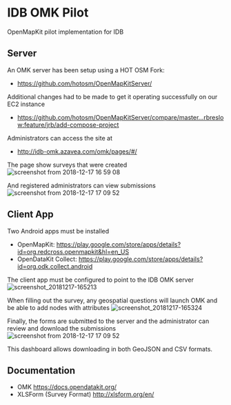 # IDB OMK Pilot
OpenMapKit pilot implementation for IDB

## Server 
An OMK server has been setup using a HOT OSM Fork:
* https://github.com/hotosm/OpenMapKitServer/

Additional changes had to be made to get it operating successfully on our EC2 instance
* https://github.com/hotosm/OpenMapKitServer/compare/master...rbreslow:feature/jrb/add-compose-project

Administrators can access the site at
* http://idb-omk.azavea.com/omk/pages/#/

The page show surveys that were created
![screenshot from 2018-12-17 16 59 08](https://user-images.githubusercontent.com/1014341/50119006-6ef06200-021f-11e9-8e7f-f8f1b0c9032c.png)

And registered administrators can view submissions
![screenshot from 2018-12-17 17 09 52](https://user-images.githubusercontent.com/1014341/50119005-6ef06200-021f-11e9-96e1-16ae6b9334f6.png)

## Client App
Two Android apps must be installed
* OpenMapKit: https://play.google.com/store/apps/details?id=org.redcross.openmapkit&hl=en_US
* OpenDataKit Collect: https://play.google.com/store/apps/details?id=org.odk.collect.android

The client app must be configured to point to the IDB OMK server
![screenshot_20181217-165213](https://user-images.githubusercontent.com/1014341/50118987-639d3680-021f-11e9-910d-a0509d9b4f76.png)

When filling out the survey, any geospatial questions will launch OMK and be able to add nodes with attributes
![screenshot_20181217-165324](https://user-images.githubusercontent.com/1014341/50118981-6304a000-021f-11e9-9dbe-50393f6b5d03.png)

Finally, the forms are submitted to the server and the administrator can review and download the submissions
![screenshot from 2018-12-17 17 09 52](https://user-images.githubusercontent.com/1014341/50119005-6ef06200-021f-11e9-96e1-16ae6b9334f6.png)

This dashboard allows downloading in both GeoJSON and CSV formats.

## Documentation
* OMK https://docs.opendatakit.org/
* XLSForm (Survey Format) http://xlsform.org/en/
